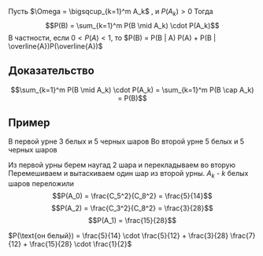 Пусть $\Omega = \bigsqcup_{k=1}^m A_k$ , и $P(A_k) > 0$
Тогда $$P(B) = \sum_{k=1}^m P(B \mid A_k) \cdot P(A_k)$$
В частности, если $0 < P(A) < 1$, то $P(B) = P(B | A) P(A) + P(B | \overline{A})P(\overline{A})$ 
## Доказательство
$$\sum_{k=1}^m P(B \mid A_k) \cdot P(A_k) = \sum_{k=1}^m P(B \cap A_k) = P(B)$$
## Пример
В первой урне 3 белых и 5 черных шаров
Во второй урне 5 белых и 5 черных шаров

Из первой урны берем наугад 2 шара и перекладываем во вторую
Перемешиваем и вытаскиваем один шар из второй урны. $A_k$ - $k$ белых шаров переложили
$$P(A_0) = \frac{C_5^2}{C_8^2} = \frac{5}{14}$$
$$P(A_2) = \frac{C_3^2}{C_8^2} = \frac{3}{28}$$
$$P(A_1) = \frac{15}{28}$$

$P(\text{он белый}) = \frac{5}{14} \cdot \frac{5}{12} + \frac{3}{28} \frac{7}{12} + \frac{15}{28} \cdot \frac{1}{2}$ 